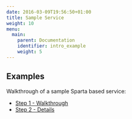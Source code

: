 ```yaml
---
date: 2016-03-09T19:56:50+01:00
title: Sample Service
weight: 10
menu:
  main:
    parent: Documentation
    identifier: intro_example
    weight: 5
---
```


## Examples

Walkthrough of a sample Sparta based service:

  * [Step 1 - Walkthrough](/docs/intro_example/step1)
  * [Step 2 - Details](/docs/intro_example/step2)
